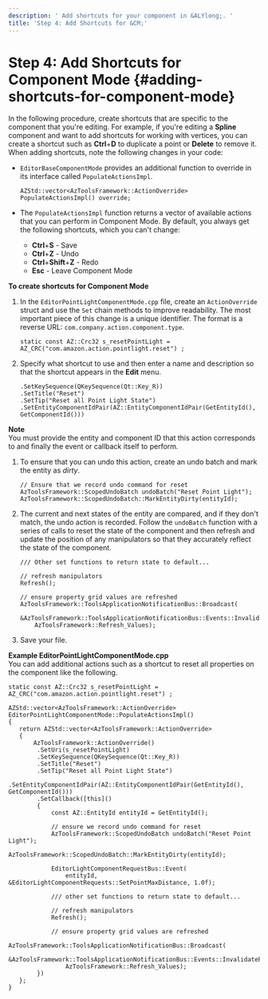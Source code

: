 ```yaml
---
description: ' Add shortcuts for your component in &ALYlong;. '
title: 'Step 4: Add Shortcuts for &CM;'
---
```

# Step 4: Add Shortcuts for Component Mode {#adding-shortcuts-for-component-mode}

In the following procedure, create shortcuts that are specific to the component that you're editing\. For example, if you're editing a **Spline** component and want to add shortcuts for working with vertices, you can create a shortcut such as **Ctrl**\+**D** to duplicate a point or **Delete** to remove it\. When adding shortcuts, note the following changes in your code:
+ `EditorBaseComponentMode` provides an additional function to override in its interface called `PopulateActionsImpl`\.

  ```
  AZStd::vector<AzToolsFramework::ActionOverride> PopulateActionsImpl() override;
  ```
+ The `PopulateActionsImpl` function returns a vector of available actions that you can perform in Component Mode\. By default, you always get the following shortcuts, which you can't change:
  + **Ctrl**\+**S** - Save
  + **Ctrl**\+**Z** - Undo
  + **Ctrl**\+**Shift**\+**Z** - Redo
  + **Esc** - Leave Component Mode

**To create shortcuts for Component Mode**

1. In the `EditorPointLightComponentMode.cpp` file, create an `ActionOverride` struct and use the `Set` chain methods to improve readability\. The most important piece of this change is a unique identifier\. The format is a reverse URL: `com.company.action.component.type`\.

   ```
   static const AZ::Crc32 s_resetPointLight = AZ_CRC("com.amazon.action.pointlight.reset") ;
   ```

1. Specify what shortcut to use and then enter a name and description so that the shortcut appears in the **Edit** menu\. 

   ```
   .SetKeySequence(QKeySequence(Qt::Key_R))
   .SetTitle("Reset")
   .SetTip("Reset all Point Light State")
   .SetEntityComponentIdPair(AZ::EntityComponentIdPair(GetEntityId(), GetComponentId()))
   ```
**Note**  
You must provide the entity and component ID that this action corresponds to and finally the event or callback itself to perform\.

1. To ensure that you can undo this action, create an undo batch and mark the entity as *dirty*\. 

   ```
   // Ensure that we record undo command for reset
   AzToolsFramework::ScopedUndoBatch undoBatch("Reset Point Light");
   AzToolsFramework::ScopedUndoBatch::MarkEntityDirty(entityId);
   ```

1. The current and next states of the entity are compared, and if they don't match, the undo action is recorded\. Follow the `undoBatch` function with a series of calls to reset the state of the component and then refresh and update the position of any manipulators so that they accurately reflect the state of the component\.

   ```
   /// Other set functions to return state to default...
     
   // refresh manipulators
   Refresh();
   
   // ensure property grid values are refreshed
   AzToolsFramework::ToolsApplicationNotificationBus::Broadcast(
       &AzToolsFramework::ToolsApplicationNotificationBus::Events::InvalidatePropertyDisplay,
       AzToolsFramework::Refresh_Values);
   ```

1. Save your file\.

**Example EditorPointLightComponentMode\.cpp**  
You can add additional actions such as a shortcut to reset all properties on the component like the following\.  

```
static const AZ::Crc32 s_resetPointLight = AZ_CRC("com.amazon.action.pointlight.reset") ;
 
AZStd::vector<AzToolsFramework::ActionOverride> EditorPointLightComponentMode::PopulateActionsImpl()
{
   return AZStd::vector<AzToolsFramework::ActionOverride>
   {
       AzToolsFramework::ActionOverride()
        .SetUri(s_resetPointLight)
        .SetKeySequence(QKeySequence(Qt::Key_R))
        .SetTitle("Reset")
        .SetTip("Reset all Point Light State")
        .SetEntityComponentIdPair(AZ::EntityComponentIdPair(GetEntityId(), GetComponentId()))
        .SetCallback([this]()
        {
            const AZ::EntityId entityId = GetEntityId();
  
            // ensure we record undo command for reset
            AzToolsFramework::ScopedUndoBatch undoBatch("Reset Point Light");
            AzToolsFramework::ScopedUndoBatch::MarkEntityDirty(entityId);
  
            EditorLightComponentRequestBus::Event(
                entityId, &EditorLightComponentRequests::SetPointMaxDistance, 1.0f);
  
            /// other set functions to return state to default...
  
            // refresh manipulators
            Refresh();
  
            // ensure property grid values are refreshed
            AzToolsFramework::ToolsApplicationNotificationBus::Broadcast(
                &AzToolsFramework::ToolsApplicationNotificationBus::Events::InvalidatePropertyDisplay,
                AzToolsFramework::Refresh_Values);
        })
   };
}
```